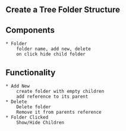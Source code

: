 ## Create a Tree Folder Structure

## Components

    * Folder
        folder name, add new, delete
        on click hide child folder

## Functionality

    * Add New
        create folder with empty children
        add reference to its parent
    * Delete
        Delete folder
        Remove it from parents reference
    * Folder Clicked
        Show/Hide Children
